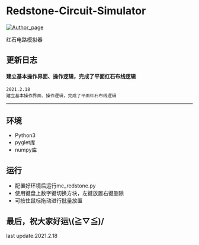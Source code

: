 # Redstone-Circuit-Simulator
[![Author_page](https://img.shields.io/badge/Author%20page-on%20bilibili-green)](https://space.bilibili.com/290472819)

红石电路模拟器

## 更新日志
#### 建立基本操作界面、操作逻辑，完成了平面红石布线逻辑

    2021.2.18
    建立基本操作界面、操作逻辑，完成了平面红石布线逻辑

***

## 环境
  - Python3
  - pyglet库
  - numpy库

## 运行
  - 配置好环境后运行mc_redstone.py
  - 使用键盘上数字键切换方块，左键放置右键删除
  - 可按住鼠标拖动进行批量放置



最后，祝大家好运\\(≧▽≦)/
---
last update:2021.2.18
